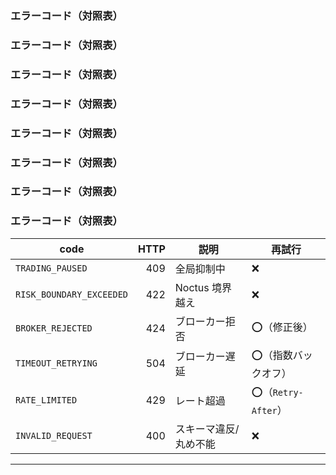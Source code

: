 <!-- AUTODOC:BEGIN mode=file_content path_globs=docs/_partials/apis/Do-Layer-Contract/09_error_codes.md title=エラーコード（対照表） -->
### エラーコード（対照表）

<!-- AUTODOC:BEGIN mode=file_content path_globs=docs/_partials/apis/Do-Layer-Contract/09_error_codes.md title=エラーコード（対照表） -->
### エラーコード（対照表）

<!-- AUTODOC:BEGIN mode=file_content path_globs=docs/_partials/apis/Do-Layer-Contract/09_error_codes.md title=エラーコード（対照表） -->
### エラーコード（対照表）

<!-- AUTODOC:BEGIN mode=file_content path_globs=docs/_partials/apis/Do-Layer-Contract/09_error_codes.md title=エラーコード（対照表） -->
### エラーコード（対照表）

<!-- AUTODOC:BEGIN mode=file_content path_globs=docs/_partials/apis/Do-Layer-Contract/09_error_codes.md title=エラーコード（対照表） -->
### エラーコード（対照表）

<!-- AUTODOC:BEGIN mode=file_content path_globs=docs/_partials/apis/Do-Layer-Contract/09_error_codes.md title=エラーコード（対照表） -->
### エラーコード（対照表）

<!-- AUTODOC:BEGIN mode=file_content path_globs=docs/_partials/apis/Do-Layer-Contract/09_error_codes.md title=エラーコード（対照表） -->
### エラーコード（対照表）

<!-- AUTODOC:BEGIN mode=file_content path_globs=docs/_partials/apis/Do-Layer-Contract/09_error_codes.md title=エラーコード（対照表） -->
### エラーコード（対照表）

| code | HTTP | 説明 | 再試行 |
|---|---:|---|---|
| `TRADING_PAUSED` | 409 | 全局抑制中 | ❌ |
| `RISK_BOUNDARY_EXCEEDED` | 422 | Noctus 境界越え | ❌ |
| `BROKER_REJECTED` | 424 | ブローカー拒否 | ⭕（修正後） |
| `TIMEOUT_RETRYING` | 504 | ブローカー遅延 | ⭕（指数バックオフ） |
| `RATE_LIMITED` | 429 | レート超過 | ⭕（`Retry-After`） |
| `INVALID_REQUEST` | 400 | スキーマ違反/丸め不能 | ❌ |

---
<!-- AUTODOC:END -->
